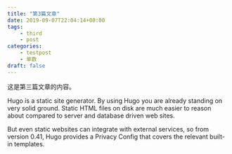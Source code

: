 ```yaml
---
title: "第3篇文章"
date: 2019-09-07T22:04:14+08:00
tags:
    - third
    - post
categories:
    - testpost
    - 单数
draft: false
---
```


这是第三篇文章的内容。

Hugo is a static site generator. By using Hugo you are already standing on very solid ground. Static HTML files on disk are much easier to reason about compared to server and database driven web sites.

But even static websites can integrate with external services, so from version 0.41, Hugo provides a Privacy Config that covers the relevant built-in templates.